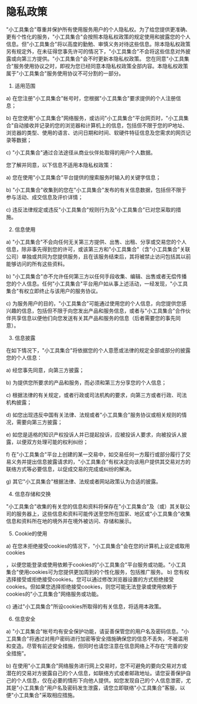 
# 隐私政策 #

"小工具集合"尊重并保护所有使用服务用户的个人隐私权。为了给您提供更准确、更有个性化的服务，"小工具集合"会按照本隐私权政策的规定使用和披露您的个人信息。但"小工具集合"将以高度的勤勉、审慎义务对待这些信息。除本隐私权政策另有规定外，在未征得您事先许可的情况下，"小工具集合"不会将这些信息对外披露或向第三方提供。"小工具集合"会不时更新本隐私权政策。 您在同意"小工具集合"服务使用协议之时，即视为您已经同意本隐私权政策全部内容。本隐私权政策属于"小工具集合"服务使用协议不可分割的一部分。 

1. 适用范围 

a) 在您注册"小工具集合"帐号时，您根据"小工具集合"要求提供的个人注册信息； 

b) 在您使用"小工具集合"网络服务，或访问"小工具集合"平台网页时，"小工具集合"自动接收并记录的您的浏览器和计算机上的信息，包括但不限于您的IP地址、浏览器的类型、使用的语言、访问日期和时间、软硬件特征信息及您需求的网页记录等数据； 

c) "小工具集合"通过合法途径从商业伙伴处取得的用户个人数据。 

您了解并同意，以下信息不适用本隐私权政策： 

a) 您在使用"小工具集合"平台提供的搜索服务时输入的关键字信息； 

b) "小工具集合"收集到的您在"小工具集合"发布的有关信息数据，包括但不限于参与活动、成交信息及评价详情； 

c) 违反法律规定或违反"小工具集合"规则行为及"小工具集合"已对您采取的措施。 

2. 信息使用 

a) "小工具集合"不会向任何无关第三方提供、出售、出租、分享或交易您的个人信息，除非事先得到您的许可，或该第三方和"小工具集合"（含"小工具集合"关联公司）单独或共同为您提供服务，且在该服务结束后，其将被禁止访问包括其以前能够访问的所有这些资料。 

b) "小工具集合"亦不允许任何第三方以任何手段收集、编辑、出售或者无偿传播您的个人信息。任何"小工具集合"平台用户如从事上述活动，一经发现，"小工具集合"有权立即终止与该用户的服务协议。 

c) 为服务用户的目的，"小工具集合"可能通过使用您的个人信息，向您提供您感兴趣的信息，包括但不限于向您发出产品和服务信息，或者与"小工具集合"合作伙伴共享信息以便他们向您发送有关其产品和服务的信息（后者需要您的事先同意）。 

3. 信息披露 

在如下情况下，"小工具集合"将依据您的个人意愿或法律的规定全部或部分的披露您的个人信息： 

a) 经您事先同意，向第三方披露； 

b) 为提供您所要求的产品和服务，而必须和第三方分享您的个人信息； 

c) 根据法律的有关规定，或者行政或司法机构的要求，向第三方或者行政、司法机构披露；

d) 如您出现违反中国有关法律、法规或者"小工具集合"服务协议或相关规则的情况，需要向第三方披露；  

e) 如您是适格的知识产权投诉人并已提起投诉，应被投诉人要求，向被投诉人披露，以便双方处理可能的权利纠纷；

f) 在"小工具集合"平台上创建的某一交易中，如交易任何一方履行或部分履行了交易义务并提出信息披露请求的，"小工具集合"有权决定向该用户提供其交易对方的联络方式等必要信息，以促成交易的完成或纠纷的解决。  

g) 其它"小工具集合"根据法律、法规或者网站政策认为合适的披露。  

4. 信息存储和交换  

"小工具集合"收集的有关您的信息和资料将保存在"小工具集合"及（或）其关联公司的服务器上，这些信息和资料可能传送至您所在国家、地区或"小工具集合"收集信息和资料所在地的境外并在境外被访问、存储和展示。 

5. Cookie的使用 

a) 在您未拒绝接受cookies的情况下，"小工具集合"会在您的计算机上设定或取用cookies

，以便您能登录或使用依赖于cookies的"小工具集合"平台服务或功能。"小工具集合"使用cookies可为您提供更加周到的个性化服务，包括推广服务。  b) 您有权选择接受或拒绝接受cookies。您可以通过修改浏览器设置的方式拒绝接受cookies。但如果您选择拒绝接受cookies，则您可能无法登录或使用依赖于cookies的"小工具集合"网络服务或功能。 

c) 通过"小工具集合"所设cookies所取得的有关信息，将适用本政策。  

6. 信息安全  

a) "小工具集合"帐号均有安全保护功能，请妥善保管您的用户名及密码信息。"小工具集合"将通过对用户密码进行加密等安全措施确保您的信息不丢失，不被滥用和变造。尽管有前述安全措施，但同时也请您注意在信息网络上不存在“完善的安全措施”。  

b) 在使用"小工具集合"网络服务进行网上交易时，您不可避免的要向交易对方或潜在的交易对方披露自己的个人信息，如联络方式或者邮政地址。请您妥善保护自己的个人信息，仅在必要的情形下向他人提供。如您发现自己的个人信息泄密，尤其是"小工具集合"用户名及密码发生泄露，请您立即联络"小工具集合"客服，以便"小工具集合"采取相应措施。
